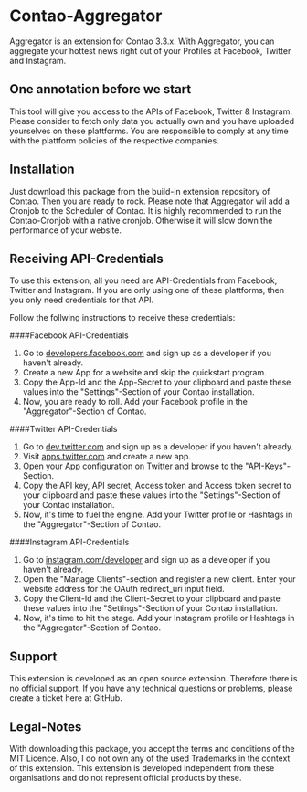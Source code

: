 Contao-Aggregator
==========

Aggregator is an extension for Contao 3.3.x. With Aggregator, you can aggregate your hottest news right out of your Profiles at Facebook, Twitter and Instagram.

One annotation before we start
----------------------
This tool will give you access to the APIs of Facebook, Twitter & Instagram. Please consider to fetch only data you actually own and you have uploaded yourselves on these plattforms. You are responsible to comply at any time with the plattform policies of the respective companies.

Installation
----------------------
Just download this package from the build-in extension repository of Contao. Then you are ready to rock. Please note that Aggregator wil add a Cronjob to the Scheduler of Contao. It is highly recommended to run the Contao-Cronjob with a native cronjob. Otherwise it will slow down the performance of your website.

Receiving API-Credentials
----------------------
To use this extension, all you need are API-Credentials from Facebook, Twitter and Instagram. If you are only using one of these plattforms, then you only need credentials for that API.

Follow the follwing instructions to receive these credentials:

####Facebook API-Credentials
1. Go to [developers.facebook.com](https://developers.facebook.com "Opens developers.facebook.com in a new window") and sign up as a developer if you haven't already.
2. Create a new App for a website and skip the quickstart program.
3. Copy the App-Id and the App-Secret to your clipboard and paste these values into the "Settings"-Section of your Contao installation.
4. Now, you are ready to roll. Add your Facebook profile in the "Aggregator"-Section of Contao.

####Twitter API-Credentials
1. Go to [dev.twitter.com](https://dev.twitter.com "Opens dev.twitter.com in a new window") and sign up as a developer if you haven't already.
2. Visit [apps.twitter.com](https://apps.twitter.com "Opens apps.twitter.com in a new window") and create a new app.
3. Open your App configuration on Twitter and browse to the "API-Keys"-Section.
4. Copy the API key, API secret, Access token and Access token secret to your clipboard and paste these values into the "Settings"-Section of your Contao installation.
5. Now, it's time to fuel the engine. Add your Twitter profile or Hashtags in the "Aggregator"-Section of Contao.

####Instagram API-Credentials
1. Go to [instagram.com/developer](http://instagram.com/developer "Opens instagram.com/developer in a new window") and sign up as a developer if you haven't already.
2. Open the "Manage Clients"-section and register a new client. Enter your website address for the OAuth redirect_uri input field.
3. Copy the Client-Id and the Client-Secret to your clipboard and paste these values into the "Settings"-Section of your Contao installation.
4. Now, it's time to hit the stage. Add your Instagram profile or Hashtags in the "Aggregator"-Section of Contao.

Support
----------------------
This extension is developed as an open source extension. Therefore there is no official support. If you have any technical questions or problems, please create a ticket here at GitHub.

Legal-Notes
----------------------
With downloading this package, you accept the terms and conditions of the MIT Licence. Also, I do not own any of the used Trademarks in the context of this extension. This extension is developed independent from these organisations and do not represent official products by these.
